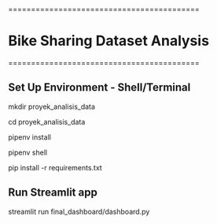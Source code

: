 ==========================================

# Bike Sharing Dataset Analysis

==========================================

## Set Up Environment - Shell/Terminal

mkdir proyek_analisis_data

cd proyek_analisis_data

pipenv install

pipenv shell

pip install -r requirements.txt

## Run Streamlit app

streamlit run final_dashboard/dashboard.py
